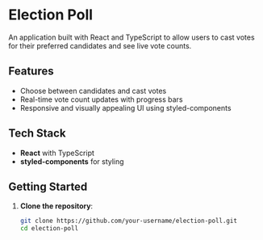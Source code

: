 # Election Poll

An application built with React and TypeScript to allow users to cast votes for their preferred candidates and see live vote counts.

## Features

- Choose between candidates and cast votes
- Real-time vote count updates with progress bars
- Responsive and visually appealing UI using styled-components

## Tech Stack

- **React** with TypeScript
- **styled-components** for styling

## Getting Started

1. **Clone the repository**:
   ```bash
   git clone https://github.com/your-username/election-poll.git
   cd election-poll